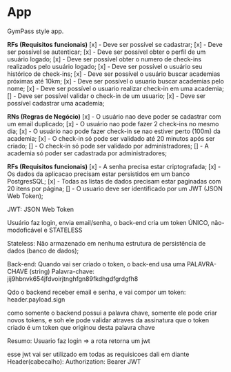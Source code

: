 # App

GymPass style app.

**RFs (Requisitos funcionais)**
[x] - Deve ser possível se cadastrar;
[x] - Deve ser possível se autenticar;
[x] - Deve ser possível obter o perfil de um usuário logado;
[x] - Deve ser possível obter o numero de check-ins realizados pelo usuário logado;
[x] - Deve ser possível o usuário seu histórico de check-ins;
[x] - Deve ser possível o usuário buscar academias próximas até 10km;
[x] - Deve ser possível o usuario buscar academias pelo nome;
[x] - Deve ser possível o usuario realizar check-in em uma academia;
[] - Deve ser possível validar o check-in de um usuario;
[x] - Deve ser possível cadastrar uma academia;

**RNs (Regras de Negócio)**
[x] - O usuário nao deve poder se cadastrar com um email duplicado;
[x] - O usuário nao pode fazer 2 check-ins no mesmo dia;
[x] - O usuário nao pode fazer check-in se nao estiver perto (100m) da academia;
[x] - O check-in só pode ser validado até 20 minutos após ser criado;
[] - O check-in só pode ser validado por administradores;
[] - A academia só poder ser cadastrada por administradores;

**RFs (Requisitos funcionais)**
[x] - A senha precisa estar criptografada;
[x] - Os dados da aplicacao precisam estar persistidos em um banco PostgresSQL;
[x] - Todas as listas de dados precisam estar paginadas com 20 itens por página;
[] - O usuario deve ser identificado por um JWT (JSON Web Token);

JWT: JSON Web Token

Usuário faz login, envia email/senha, o back-end cria um token ÚNICO, não-modoficável e STATELESS

Stateless: Não armazenado em nenhuma estrutura de persistência de dados (banco de dados);

Back-end: Quando vai ser criado o token, o back-end usa uma PALAVRA-CHAVE (string)
Palavra-chave: jij9hbnvk654jfdvoirjtnghfgn89fkdhgdfgrdgfh8

Qdo o backend receber email e senha, e vai compor um token: header.payload.sign

como somente o backend possui a palavra chave, somente ele pode criar novos tokens, e soh ele pode validar atraves da assinatura que o token criado é um token que originou desta palavra chave

Resumo: Usuario faz login => a rota retorna um jwt

esse jwt vai ser utilizado em todas as requisicoes dali em diante
Header(cabecalho): Authorization: Bearer  JWT